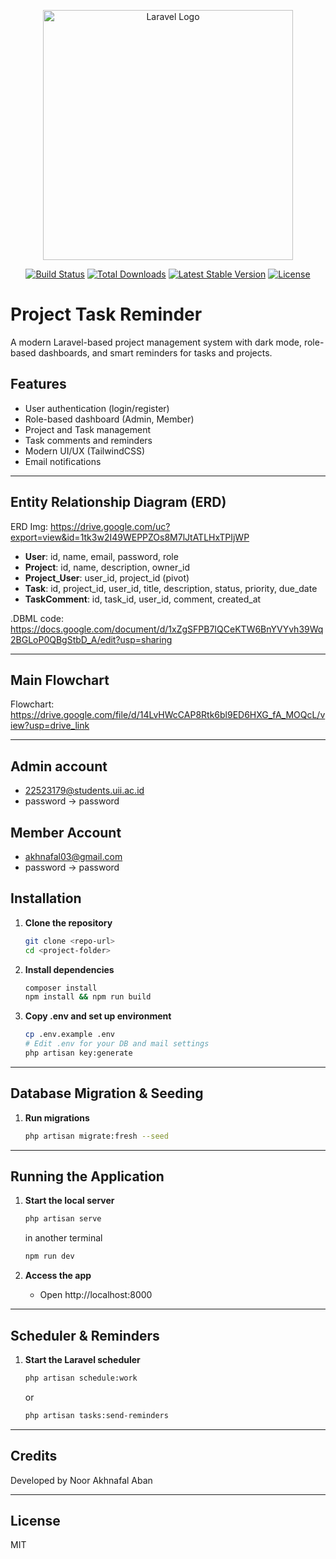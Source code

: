 <p align="center"><a href="https://laravel.com" target="_blank"><img src="https://raw.githubusercontent.com/laravel/art/master/logo-lockup/5%20SVG/2%20CMYK/1%20Full%20Color/laravel-logolockup-cmyk-red.svg" width="400" alt="Laravel Logo"></a></p>

<p align="center">
<a href="https://github.com/laravel/framework/actions"><img src="https://github.com/laravel/framework/workflows/tests/badge.svg" alt="Build Status"></a>
<a href="https://packagist.org/packages/laravel/framework"><img src="https://img.shields.io/packagist/dt/laravel/framework" alt="Total Downloads"></a>
<a href="https://packagist.org/packages/laravel/framework"><img src="https://img.shields.io/packagist/v/laravel/framework" alt="Latest Stable Version"></a>
<a href="https://packagist.org/packages/laravel/framework"><img src="https://img.shields.io/packagist/l/laravel/framework" alt="License"></a>
</p>

# Project Task Reminder

A modern Laravel-based project management system with dark mode, role-based dashboards, and smart reminders for tasks and projects.

## Features
- User authentication (login/register)
- Role-based dashboard (Admin, Member)
- Project and Task management
- Task comments and reminders
- Modern UI/UX (TailwindCSS)
- Email notifications

---

## Entity Relationship Diagram (ERD)

ERD Img: https://drive.google.com/uc?export=view&id=1tk3w2I49WEPPZOs8M7lJtATLHxTPIjWP

- **User**: id, name, email, password, role  
- **Project**: id, name, description, owner_id  
- **Project_User**: user_id, project_id (pivot)  
- **Task**: id, project_id, user_id, title, description, status, priority, due_date  
- **TaskComment**: id, task_id, user_id, comment, created_at

.DBML code: https://docs.google.com/document/d/1xZgSFPB7IQCeKTW6BnYVYvh39Wq2BGLoP0QBgStbD_A/edit?usp=sharing

---

## Main Flowchart

Flowchart: https://drive.google.com/file/d/14LvHWcCAP8Rtk6bl9ED6HXG_fA_MOQcL/view?usp=drive_link

---

## Admin account

- 22523179@students.uii.ac.id
- password -> password

## Member Account

- akhnafal03@gmail.com
- password -> password

## Installation

1. **Clone the repository**
   ```sh
   git clone <repo-url>
   cd <project-folder>
   ```
2. **Install dependencies**
   ```sh
   composer install
   npm install && npm run build
   ```
3. **Copy .env and set up environment**
   ```sh
   cp .env.example .env
   # Edit .env for your DB and mail settings
   php artisan key:generate
   ```

---

## Database Migration & Seeding

1. **Run migrations**
   ```sh
   php artisan migrate:fresh --seed
   ```

---

## Running the Application

1. **Start the local server**
   ```sh
   php artisan serve
   ```
   in another terminal
   
   ```sh
   npm run dev
   ```
3. **Access the app**
   - Open http://localhost:8000

---

## Scheduler & Reminders

1. **Start the Laravel scheduler**
   ```sh
   php artisan schedule:work
   ```
   or
   
   ```sh
   php artisan tasks:send-reminders
   ```
---

## Credits
Developed by Noor Akhnafal Aban

---

## License
MIT
